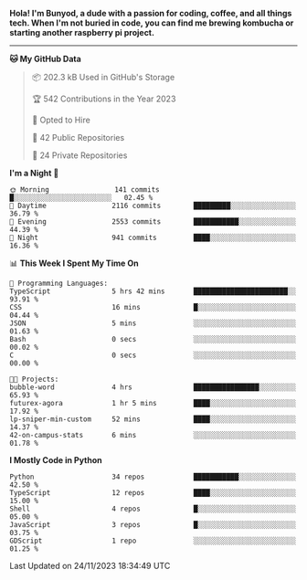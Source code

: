 <p>
<b>Hola! I'm Bunyod, a dude with a passion for coding, coffee, and all things tech. When I'm not buried in code, you can find me brewing kombucha or starting another raspberry pi project.</b>
</p>

---

<!--START_SECTION:waka-->
**🐱 My GitHub Data** 

> 📦 202.3 kB Used in GitHub's Storage 
 > 
> 🏆 542 Contributions in the Year 2023
 > 
> 💼 Opted to Hire
 > 
> 📜 42 Public Repositories 
 > 
> 🔑 24 Private Repositories 
 > 
**I'm a Night 🦉** 

```text
🌞 Morning                141 commits         █░░░░░░░░░░░░░░░░░░░░░░░░   02.45 % 
🌆 Daytime                2116 commits        █████████░░░░░░░░░░░░░░░░   36.79 % 
🌃 Evening                2553 commits        ███████████░░░░░░░░░░░░░░   44.39 % 
🌙 Night                  941 commits         ████░░░░░░░░░░░░░░░░░░░░░   16.36 % 
```


📊 **This Week I Spent My Time On** 

```text
💬 Programming Languages: 
TypeScript               5 hrs 42 mins       ███████████████████████░░   93.91 % 
CSS                      16 mins             █░░░░░░░░░░░░░░░░░░░░░░░░   04.44 % 
JSON                     5 mins              ░░░░░░░░░░░░░░░░░░░░░░░░░   01.63 % 
Bash                     0 secs              ░░░░░░░░░░░░░░░░░░░░░░░░░   00.02 % 
C                        0 secs              ░░░░░░░░░░░░░░░░░░░░░░░░░   00.00 % 

🐱‍💻 Projects: 
bubble-word              4 hrs               ████████████████░░░░░░░░░   65.93 % 
futurex-agora            1 hr 5 mins         ████░░░░░░░░░░░░░░░░░░░░░   17.92 % 
lp-sniper-min-custom     52 mins             ████░░░░░░░░░░░░░░░░░░░░░   14.37 % 
42-on-campus-stats       6 mins              ░░░░░░░░░░░░░░░░░░░░░░░░░   01.78 % 
```

**I Mostly Code in Python** 

```text
Python                   34 repos            ███████████░░░░░░░░░░░░░░   42.50 % 
TypeScript               12 repos            ████░░░░░░░░░░░░░░░░░░░░░   15.00 % 
Shell                    4 repos             █░░░░░░░░░░░░░░░░░░░░░░░░   05.00 % 
JavaScript               3 repos             █░░░░░░░░░░░░░░░░░░░░░░░░   03.75 % 
GDScript                 1 repo              ░░░░░░░░░░░░░░░░░░░░░░░░░   01.25 % 
```




 Last Updated on 24/11/2023 18:34:49 UTC
<!--END_SECTION:waka-->
